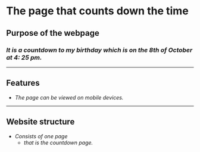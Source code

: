 # The page that counts down the time

## Purpose of the webpage
### _It is a countdown to my birthday which is on the 8th of October at 4: 25 pm._
___
## Features
* _The page can be viewed on mobile devices._
___
## Website structure

* _Consists of one page_
    * _that is the countdown page._
